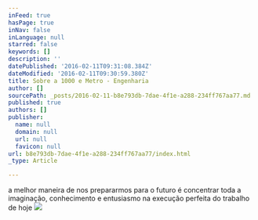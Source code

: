 ```yaml
---
inFeed: true
hasPage: true
inNav: false
inLanguage: null
starred: false
keywords: []
description: ''
datePublished: '2016-02-11T09:31:08.384Z'
dateModified: '2016-02-11T09:30:59.380Z'
title: Sobre a 1000 e Metro - Engenharia
author: []
sourcePath: _posts/2016-02-11-b8e793db-7dae-4f1e-a288-234ff767aa77.md
published: true
authors: []
publisher:
  name: null
  domain: null
  url: null
  favicon: null
url: b8e793db-7dae-4f1e-a288-234ff767aa77/index.html
_type: Article

---
```

a melhor maneira de nos prepararmos para o futuro é concentrar toda a imaginação, conhecimento e entusiasmo na execução perfeita do trabalho de hoje
![](https://the-grid-user-content.s3-us-west-2.amazonaws.com/4123abe6-6a1a-4247-9a76-daf80debdcee.jpg)